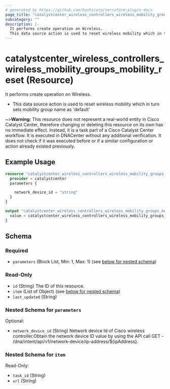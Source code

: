 ```yaml
---
# generated by https://github.com/hashicorp/terraform-plugin-docs
page_title: "catalystcenter_wireless_controllers_wireless_mobility_groups_mobility_reset Resource - terraform-provider-catalystcenter"
subcategory: ""
description: |-
  It performs create operation on Wireless.
  This data source action is used to reset wireless mobility which in turn sets mobility group name as 'default'
---
```


# catalystcenter_wireless_controllers_wireless_mobility_groups_mobility_reset (Resource)

It performs create operation on Wireless.

- This data source action is used to reset wireless mobility which in turn sets mobility group name as 'default'



~>**Warning:**
This resource does not represent a real-world entity in Cisco Catalyst Center, therefore changing or deleting this resource on its own has no immediate effect.
Instead, it is a task part of a Cisco Catalyst Center workflow. It is executed in DNACenter without any additional verification. It does not check if it was executed before or if a similar configuration or action already existed previously.

## Example Usage

```terraform
resource "catalystcenter_wireless_controllers_wireless_mobility_groups_mobility_reset" "example" {
  provider = catalystcenter
  parameters {

    network_device_id = "string"
  }
}

output "catalystcenter_wireless_controllers_wireless_mobility_groups_mobility_reset_example" {
  value = catalystcenter_wireless_controllers_wireless_mobility_groups_mobility_reset.example
}
```

<!-- schema generated by tfplugindocs -->
## Schema

### Required

- `parameters` (Block List, Min: 1, Max: 1) (see [below for nested schema](#nestedblock--parameters))

### Read-Only

- `id` (String) The ID of this resource.
- `item` (List of Object) (see [below for nested schema](#nestedatt--item))
- `last_updated` (String)

<a id="nestedblock--parameters"></a>
### Nested Schema for `parameters`

Optional:

- `network_device_id` (String) Network device Id of Cisco wireless controller.Obtain the network device ID value by using the API call GET - /dna/intent/api/v1/network-device/ip-address/${ipAddress}.


<a id="nestedatt--item"></a>
### Nested Schema for `item`

Read-Only:

- `task_id` (String)
- `url` (String)

